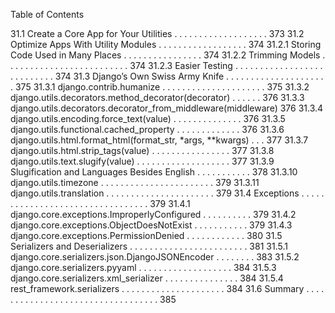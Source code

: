 Table of Contents

31.1 Create a Core App for Your Utilities . . . . . . . . . . . . . . . . . . . 373
31.2 Optimize Apps With Utility Modules . . . . . . . . . . . . . . . . . . 374
31.2.1 Storing Code Used in Many Places . . . . . . . . . . . . . . . . 374
31.2.2 Trimming Models . . . . . . . . . . . . . . . . . . . . . . . . . 374
31.2.3 Easier Testing . . . . . . . . . . . . . . . . . . . . . . . . . . . 374
31.3 Django’s Own Swiss Army Knife . . . . . . . . . . . . . . . . . . . . . 375
31.3.1 django.contrib.humanize . . . . . . . . . . . . . . . . . . . . . 375
31.3.2 django.utils.decorators.method_decorator(decorator) . . . . . . 376
31.3.3 django.utils.decorators.decorator_from_middleware(middleware) 376
31.3.4 django.utils.encoding.force_text(value) . . . . . . . . . . . . . . 376
31.3.5 django.utils.functional.cached_property . . . . . . . . . . . . . 376
31.3.6 django.utils.html.format_html(format_str, *args, **kwargs) . . . 377
31.3.7 django.utils.html.strip_tags(value) . . . . . . . . . . . . . . . . 377
31.3.8 django.utils.text.slugify(value) . . . . . . . . . . . . . . . . . . . 377
31.3.9 Slugification and Languages Besides English . . . . . . . . . . . 378
31.3.10 django.utils.timezone . . . . . . . . . . . . . . . . . . . . . . . 379
31.3.11 django.utils.translation . . . . . . . . . . . . . . . . . . . . . . 379
31.4 Exceptions . . . . . . . . . . . . . . . . . . . . . . . . . . . . . . . . . 379
31.4.1 django.core.exceptions.ImproperlyConfigured . . . . . . . . . . 379
31.4.2 django.core.exceptions.ObjectDoesNotExist . . . . . . . . . . . 379
31.4.3 django.core.exceptions.PermissionDenied . . . . . . . . . . . . 380
31.5 Serializers and Deserializers . . . . . . . . . . . . . . . . . . . . . . . . 381
31.5.1 django.core.serializers.json.DjangoJSONEncoder . . . . . . . . 383
31.5.2 django.core.serializers.pyyaml . . . . . . . . . . . . . . . . . . . 384
31.5.3 django.core.serializers.xml_serializer . . . . . . . . . . . . . . . 384
31.5.4 rest_framework.serializers . . . . . . . . . . . . . . . . . . . . . 384
31.6 Summary . . . . . . . . . . . . . . . . . . . . . . . . . . . . . . . . . . 385
